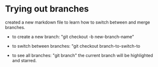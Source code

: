 # Trying out branches
created a new markdown file to learn how to switch between and merge branches. 

* to create a new branch:
"git checkout -b new-branch-name"

* to switch between branches:
"git checkout branch-to-switch-to

* to see all branches:
"git branch" 
the current branch will be highlighted and starred. 